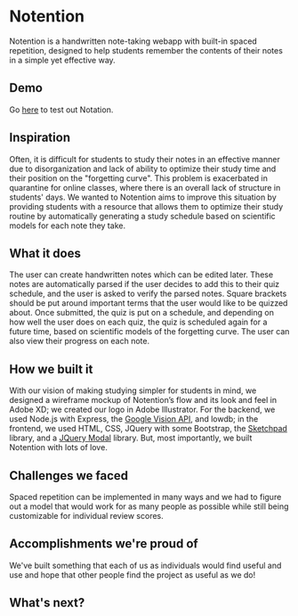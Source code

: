 # Notention

Notention is a handwritten note-taking webapp with built-in spaced repetition, designed to help students remember the contents of their notes in a simple yet effective way.

## Demo

Go [here](http://96.30.198.242:3000/) to test out Notation.


## Inspiration
Often, it is difficult for students to study their notes in an effective manner due to disorganization and lack of ability to optimize their study time and their position on the "forgetting curve". This problem is exacerbated in quarantine for online classes, where there is an overall lack of structure in students' days. We wanted to Notention aims to improve this situation by providing students with a resource that allows them to optimize their study routine by automatically generating a study schedule based on scientific models for each note they take.

## What it does
The user can create handwritten notes which can be edited later. These notes are automatically parsed if the user decides to add this to their quiz schedule, and the user is asked to verify the parsed notes. Square brackets should be put around important terms that the user would like to be quizzed about. Once submitted, the quiz is put on a schedule, and depending on how well the user does on each quiz, the quiz is scheduled again for a future time, based on scientific models of the forgetting curve. The user can also view their progress on each note.

## How we built it
With our vision of making studying simpler for students in mind, we designed a wireframe mockup of Notention’s flow and its look and feel in Adobe XD; we created our logo in Adobe Illustrator. For the backend, we used Node.js with Express, the [Google Vision API](https://cloud.google.com/vision), and lowdb; in the frontend, we used HTML, CSS, JQuery with some Bootstrap, the [Sketchpad](https://github.com/yiom/sketchpad) library, and a [JQuery Modal](https://jquerymodal.com/) library. But, most importantly, we built Notention with lots of love.

## Challenges we faced
Spaced repetition can be implemented in many ways and we had to figure out a model that would work for as many people as possible while still being customizable for individual review scores. 

## Accomplishments we're proud of
We've built something that each of us as individuals would find useful and use and hope that other people find the project as useful as we do!

## What's next?
